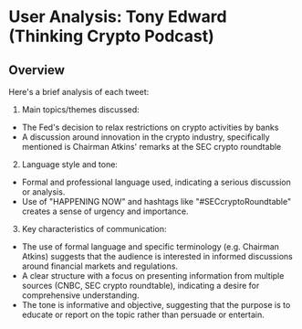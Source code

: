 # User Analysis: Tony Edward (Thinking Crypto Podcast)

## Overview

Here's a brief analysis of each tweet:

1. Main topics/themes discussed:
- The Fed's decision to relax restrictions on crypto activities by banks
- A discussion around innovation in the crypto industry, specifically mentioned is Chairman Atkins' remarks at the SEC crypto roundtable

2. Language style and tone:
- Formal and professional language used, indicating a serious discussion or analysis.
- Use of "HAPPENING NOW" and hashtags like "#SECcryptoRoundtable" creates a sense of urgency and importance.

3. Key characteristics of communication:

- The use of formal language and specific terminology (e.g. Chairman Atkins) suggests that the audience is interested in informed discussions around financial markets and regulations.
- A clear structure with a focus on presenting information from multiple sources (CNBC, SEC crypto roundtable), indicating a desire for comprehensive understanding.
- The tone is informative and objective, suggesting that the purpose is to educate or report on the topic rather than persuade or entertain.